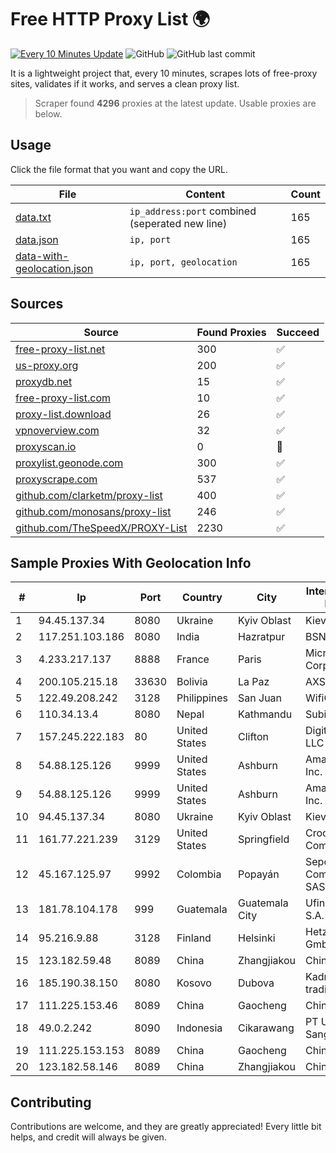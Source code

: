 
# Free HTTP Proxy List 🌍

[![Every 10 Minutes Update](https://github.com/mertguvencli/http-proxy-list/actions/workflows/main.yml/badge.svg?branch=main)](https://github.com/mertguvencli/http-proxy-list/actions/workflows/main.yml)
![GitHub](https://img.shields.io/github/license/mertguvencli/http-proxy-list)
![GitHub last commit](https://img.shields.io/github/last-commit/mertguvencli/http-proxy-list)

It is a lightweight project that, every 10 minutes, scrapes lots of free-proxy sites, validates if it works, and serves a clean proxy list.


> Scraper found **4296** proxies at the latest update. Usable proxies are below.

## Usage

Click the file format that you want and copy the URL.


|File|Content|Count|
|----|-------|-----|
|[data.txt](https://raw.githubusercontent.com/mertguvencli/http-proxy-list/main/proxy-list/data.txt)|`ip_address:port` combined (seperated new line)|165|
|[data.json](https://raw.githubusercontent.com/mertguvencli/http-proxy-list/main/proxy-list/data.json)|`ip, port`|165|
|[data-with-geolocation.json](https://raw.githubusercontent.com/mertguvencli/http-proxy-list/main/proxy-list/data-with-geolocation.json)|`ip, port, geolocation`|165|

## Sources

|Source|Found Proxies|Succeed|
|------|-------------|-------|
|[free-proxy-list.net](https://free-proxy-list.net)|300|✅|
|[us-proxy.org](https://www.us-proxy.org)|200|✅|
|[proxydb.net](http://proxydb.net)|15|✅|
|[free-proxy-list.com](https://free-proxy-list.com/?page=&port=&type%5B%5D=http&type%5B%5D=https&up_time=0&search=Search)|10|✅|
|[proxy-list.download](https://www.proxy-list.download/HTTP)|26|✅|
|[vpnoverview.com](https://vpnoverview.com/privacy/anonymous-browsing/free-proxy-servers)|32|✅|
|[proxyscan.io](https://www.proxyscan.io)|0|🚫|
|[proxylist.geonode.com](https://proxylist.geonode.com/api/proxy-list?limit=300&page=1&sort_by=lastChecked&sort_type=desc&protocols=http,https)|300|✅|
|[proxyscrape.com](https://api.proxyscrape.com/v2/?request=displayproxies&protocol=http&timeout=10000&country=all&ssl=all&anonymity=all)|537|✅|
|[github.com/clarketm/proxy-list](https://raw.githubusercontent.com/clarketm/proxy-list/master/proxy-list-raw.txt)|400|✅|
|[github.com/monosans/proxy-list](https://raw.githubusercontent.com/monosans/proxy-list/main/proxies/http.txt)|246|✅|
|[github.com/TheSpeedX/PROXY-List](https://raw.githubusercontent.com/TheSpeedX/PROXY-List/master/http.txt)|2230|✅|


## Sample Proxies With Geolocation Info

|#|Ip|Port|Country|City|Internet Service Provider|
|-|--|----|-------|----|-------------------------|
|1|94.45.137.34|8080|Ukraine|Kyiv Oblast|Kievline LLC|
|2|117.251.103.186|8080|India|Hazratpur|BSNL Internet|
|3|4.233.217.137|8888|France|Paris|Microsoft Corporation|
|4|200.105.215.18|33630|Bolivia|La Paz|AXS Bolivia S. A.|
|5|122.49.208.242|3128|Philippines|San Juan|WifiCity, Inc|
|6|110.34.13.4|8080|Nepal|Kathmandu|Subisu Cablenet|
|7|157.245.222.183|80|United States|Clifton|DigitalOcean, LLC|
|8|54.88.125.126|9999|United States|Ashburn|Amazon.com, Inc.|
|9|54.88.125.126|9999|United States|Ashburn|Amazon.com, Inc.|
|10|94.45.137.34|8080|Ukraine|Kyiv Oblast|Kievline LLC|
|11|161.77.221.239|3129|United States|Springfield|Crocker Communications|
|12|45.167.125.97|9992|Colombia|Popayán|Sepcom Comunicaciones SAS|
|13|181.78.104.178|999|Guatemala|Guatemala City|Ufinet Panama S.A.|
|14|95.216.9.88|3128|Finland|Helsinki|Hetzner Online GmbH|
|15|123.182.59.48|8089|China|Zhangjiakou|Chinanet|
|16|185.190.38.150|8080|Kosovo|Dubova|Kadri Haxhiaj trading as "B.I."|
|17|111.225.153.46|8089|China|Gaocheng|Chinanet|
|18|49.0.2.242|8090|Indonesia|Cikarawang|PT Usaha Adi Sanggoro|
|19|111.225.153.153|8089|China|Gaocheng|Chinanet|
|20|123.182.58.146|8089|China|Zhangjiakou|Chinanet|



## Contributing

Contributions are welcome, and they are greatly appreciated! Every
little bit helps, and credit will always be given.

